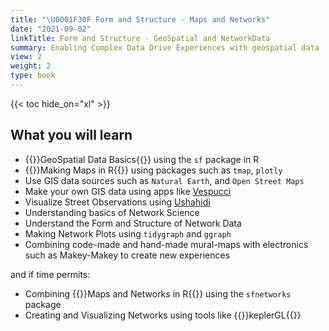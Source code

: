 ```yaml
---
title: "\U0001F30F Form and Structure - Maps and Networks"
date: "2021-09-02"
linkTitle: Form and Structure - GeoSpatial and NetworkData
summary: Enabling Complex Data Drive Experiences with geospatial data
view: 2
weight: 2
type: book
---
```


{{< toc hide_on="xl" >}}

## What you will learn

- {{<hl>}}GeoSpatial Data Basics{{</hl>}} using the `sf` package in R
- {{<hl>}}Making Maps in R{{</hl>}} using packages such as `tmap`, `plotly`
- Use GIS data sources such as `Natural Earth`, and `Open Street Maps`
- Make your own GIS data using apps like [Vespucci](https://vespucci.io/)
- Visualize Street Observations using [Ushahidi](https://vespucci.io/)
- Understanding basics of Network Science
- Understand the Form and Structure of Network Data
- Making Network Plots using `tidygraph` and `ggraph`
- Combining code-made and hand-made mural-maps with electronics such as Makey-Makey to create new experiences

and if time permits: 

- Combining {{<hl>}}Maps and Networks in R{{</hl>}} using the `sfnetworks` package
- Creating and Visualizing Networks using tools like {{<hl>}}keplerGL{{</hl>}}

